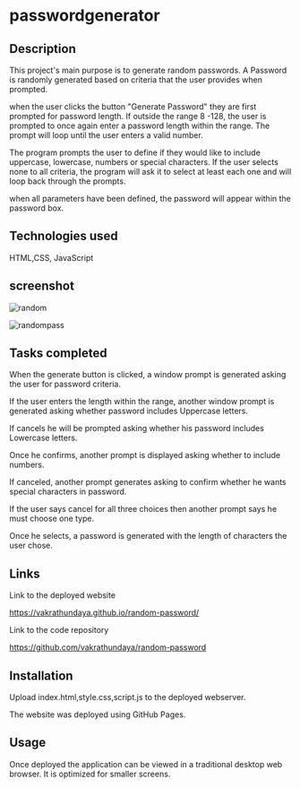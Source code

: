 # passwordgenerator
Description
-----------

This project's main purpose is to generate random passwords. A Password is randomly generated based on criteria that the user
provides when prompted.

when the user clicks the button "Generate Password" they are first prompted for password length. If outside the
range 8 -128, the user is prompted to once again enter a password length within the range. The prompt will loop
until the user enters a valid number.

The program prompts the user to define if they would like to include uppercase, lowercase, numbers or special characters.
If the user selects none to all criteria, the program will ask it to select at least each one and will loop back through the prompts.

when all parameters have been defined, the password will appear within the password box.

Technologies used
-----------------

HTML,CSS, JavaScript

screenshot
----------

![random](https://user-images.githubusercontent.com/94205464/146275481-65f49e85-c15e-4926-95eb-54de0c32ed12.jpeg)


![randompass](https://user-images.githubusercontent.com/94205464/152259467-659387a2-9e75-479d-a6a4-b492a4139372.jpeg)


Tasks completed
---------------
When the generate button is clicked, a window prompt is generated asking the user for password criteria.

If the user enters the length within the range, another window prompt is generated asking whether password includes Uppercase letters.

If cancels he will be prompted asking whether his password includes Lowercase letters.

Once he confirms, another prompt is displayed asking whether to include numbers.

If canceled, another prompt generates asking to confirm whether he wants special characters in password.

If the user says cancel for all three choices then another prompt says he must choose one type.

Once he selects, a password is generated with the length of characters the user chose.


Links
------

Link to the deployed website

 https://vakrathundaya.github.io/random-password/

Link to the code repository

https://github.com/vakrathundaya/random-password

Installation
------------
Upload index.html,style.css,script.js to the deployed webserver. 

The website was deployed using GitHub Pages.

Usage
-----
Once deployed the application can be viewed in a traditional desktop web browser. It is optimized for smaller screens.